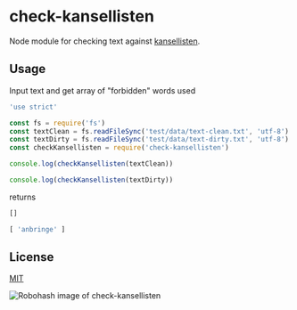 # check-kansellisten
Node module for checking text against [kansellisten](http://www.sprakradet.no/Klarsprak/skrivehjelp/Skriverad/Kutt-kansellistilen/soek-i-kansellisten/).

## Usage

Input text and get array of "forbidden" words used

```JavaScript
'use strict'

const fs = require('fs')
const textClean = fs.readFileSync('test/data/text-clean.txt', 'utf-8')
const textDirty = fs.readFileSync('test/data/text-dirty.txt', 'utf-8')
const checkKansellisten = require('check-kansellisten')

console.log(checkKansellisten(textClean))

console.log(checkKansellisten(textDirty))
```

returns

```JavaScript
[]

[ 'anbringe' ]

```

## License

[MIT](LICENSE)

![Robohash image of check-kansellisten](https://robots.kebabstudios.party/minelev-buddy.png "check-kansellisten")